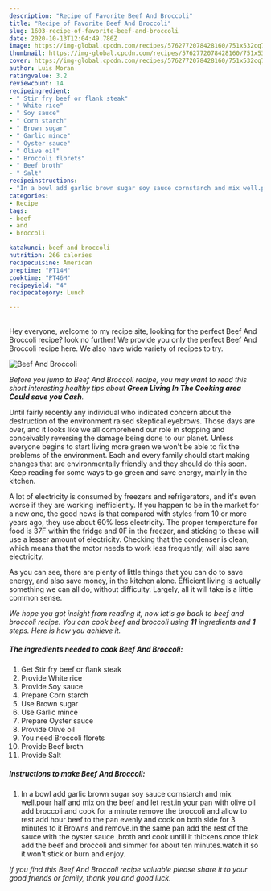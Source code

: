 ```yaml
---
description: "Recipe of Favorite Beef And Broccoli"
title: "Recipe of Favorite Beef And Broccoli"
slug: 1603-recipe-of-favorite-beef-and-broccoli
date: 2020-10-13T12:04:49.786Z
image: https://img-global.cpcdn.com/recipes/5762772078428160/751x532cq70/beef-and-broccoli-recipe-main-photo.jpg
thumbnail: https://img-global.cpcdn.com/recipes/5762772078428160/751x532cq70/beef-and-broccoli-recipe-main-photo.jpg
cover: https://img-global.cpcdn.com/recipes/5762772078428160/751x532cq70/beef-and-broccoli-recipe-main-photo.jpg
author: Luis Moran
ratingvalue: 3.2
reviewcount: 14
recipeingredient:
- " Stir fry beef or flank steak"
- " White rice"
- " Soy sauce"
- " Corn starch"
- " Brown sugar"
- " Garlic mince"
- " Oyster sauce"
- " Olive oil"
- " Broccoli florets"
- " Beef broth"
- " Salt"
recipeinstructions:
- "In a bowl add garlic brown sugar soy sauce cornstarch and mix well.pour half and mix on the beef and let rest.in your pan with olive oil add broccoli and cook for a minute.remove the broccoli and allow to rest.add hour beef to the pan evenly and cook on both side for 3 minutes to it Browns and remove.in the same pan add the rest of the sauce with the oyster sauce ,broth and cook untill it thickens.once thick add the beef and broccoli and simmer for about ten minutes.watch it so it won&#39;t stick or burn and enjoy."
categories:
- Recipe
tags:
- beef
- and
- broccoli

katakunci: beef and broccoli 
nutrition: 266 calories
recipecuisine: American
preptime: "PT14M"
cooktime: "PT46M"
recipeyield: "4"
recipecategory: Lunch

---
```

<br>
Hey everyone, welcome to my recipe site, looking for the perfect Beef And Broccoli recipe? look no further! We provide you only the perfect Beef And Broccoli recipe here. We also have wide variety of recipes to try.
<br>


![Beef And Broccoli](https://img-global.cpcdn.com/recipes/5762772078428160/751x532cq70/beef-and-broccoli-recipe-main-photo.jpg)

<i>Before you jump to Beef And Broccoli recipe, you may want to read this short interesting healthy tips about 
<strong>Green Living In The Cooking area Could save you Cash</strong>.</i>
</br>

Until fairly recently any individual who indicated concern about the destruction of the environment raised skeptical eyebrows. Those days are over, and it looks like we all comprehend our role in stopping and conceivably reversing the damage being done to our planet. Unless everyone begins to start living more green we won't be able to fix the problems of the environment. Each and every family should start making changes that are environmentally friendly and they should do this soon. Keep reading for some ways to go green and save energy, mainly in the kitchen.

A lot of electricity is consumed by freezers and refrigerators, and it's even worse if they are working inefficiently. If you happen to be in the market for a new one, the good news is that compared with styles from 10 or more years ago, they use about 60% less electricity. The proper temperature for food is 37F within the fridge and 0F in the freezer, and sticking to these will use a lesser amount of electricity. Checking that the condenser is clean, which means that the motor needs to work less frequently, will also save electricity.

As you can see, there are plenty of little things that you can do to save energy, and also save money, in the kitchen alone. Efficient living is actually something we can all do, without difficulty. Largely, all it will take is a little common sense.


<i>We hope you got insight from reading it, now let's go back to beef and broccoli recipe. You can cook beef and broccoli using <strong>11</strong> ingredients and <strong>1</strong> steps. Here is how you achieve it.
</i>

##### The ingredients needed to cook Beef And Broccoli:

1. Get  Stir fry beef or flank steak
1. Provide  White rice
1. Provide  Soy sauce
1. Prepare  Corn starch
1. Use  Brown sugar
1. Use  Garlic mince
1. Prepare  Oyster sauce
1. Provide  Olive oil
1. You need  Broccoli florets
1. Provide  Beef broth
1. Provide  Salt


##### Instructions to make Beef And Broccoli:

1. In a bowl add garlic brown sugar soy sauce cornstarch and mix well.pour half and mix on the beef and let rest.in your pan with olive oil add broccoli and cook for a minute.remove the broccoli and allow to rest.add hour beef to the pan evenly and cook on both side for 3 minutes to it Browns and remove.in the same pan add the rest of the sauce with the oyster sauce ,broth and cook untill it thickens.once thick add the beef and broccoli and simmer for about ten minutes.watch it so it won&#39;t stick or burn and enjoy.


<i>If you find this Beef And Broccoli recipe valuable please share it to your good friends or family, thank you and good luck.</i>
